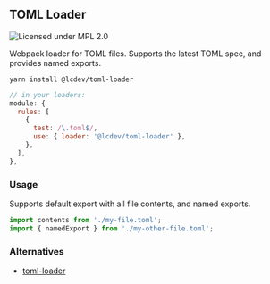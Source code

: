 ## TOML Loader
![Licensed under MPL 2.0](https://img.shields.io/badge/license-MPL_2.0-green.svg)

Webpack loader for TOML files. Supports the latest TOML spec, and provides named exports.

```
yarn install @lcdev/toml-loader
```

```javascript
// in your loaders:
module: {
  rules: [
    {
      test: /\.toml$/,
      use: { loader: '@lcdev/toml-loader' },
    },
  ],
},
```

### Usage
Supports default export with all file contents, and named exports.

```typescript
import contents from './my-file.toml';
import { namedExport } from './my-other-file.toml';
```

### Alternatives
- [toml-loader](https://www.npmjs.com/package/toml-loader)
